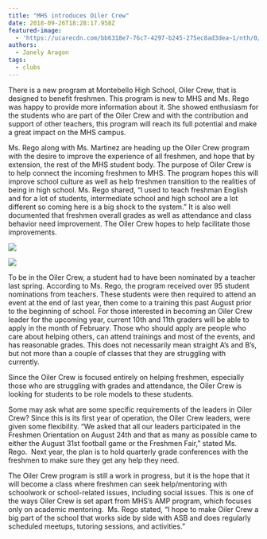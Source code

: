 ```yaml
---
title: "​MHS introduces Oiler Crew"
date: 2018-09-26T18:28:17.958Z
featured-image:
  - 'https://ucarecdn.com/bb6318e7-76c7-4297-b245-275ec8ad3dea~1/nth/0/'
authors:
  - Janely Aragon
tags:
  - clubs
---
```

There is a new program at Montebello High School, Oiler Crew, that is designed to benefit freshmen. This program is new to MHS and Ms. Rego was happy to provide more information about it. She showed enthusiasm for the students who are part of the Oiler Crew and with the contribution and support of other teachers, this program will reach its full potential and make a great impact on the MHS campus.

Ms. Rego along with Ms. Martinez are heading up the Oiler Crew program with the desire to improve the experience of all freshmen, and hope that by extension, the rest of the MHS student body. The purpose of Oiler Crew is to help connect the incoming freshmen to MHS. The program hopes this will improve school culture as well as help freshmen transition to the realities of being in high school. Ms. Rego shared, “I used to teach freshman English and for a lot of students, intermediate school and high school are a lot different so coming here is a big shock to the system.” It is also well documented that freshmen overall grades as well as attendance and class behavior need improvement. The Oiler Crew hopes to help facilitate those improvements.

![](https://ucarecdn.com/e2d623bb-25a5-49ca-bf09-4f86a026fa04~1/nth/0/)

![](https://ucarecdn.com/e4763ad6-87cc-44e8-95d2-714c903291c6~1/nth/0/)

To be in the Oiler Crew, a student had to have been nominated by a teacher last spring. According to Ms. Rego, the program received over 95 student nominations from teachers. These students were then required to attend an event at the end of last year, then come to a training this past August prior to the beginning of school. For those interested in becoming an Oiler Crew leader for the upcoming year, current 10th and 11th graders will be able to apply in the month of February. Those who should apply are people who care about helping others, can attend trainings and most of the events, and has reasonable grades. This does not necessarily mean straight A’s and B’s, but not more than a couple of classes that they are struggling with currently.

Since the Oiler Crew is focused entirely on helping freshmen, especially those who are struggling with grades and attendance, the Oiler Crew is looking for students to be role models to these students.

Some may ask what are some specific requirements of the leaders in Oiler Crew? Since this is its first year of operation, the Oiler Crew leaders, were given some flexibility. “We asked that all our leaders participated in the Freshmen Orientation on August 24th and that as many as possible came to either the August 31st football game or the Freshmen Fair,” stated Ms. Rego.  Next year, the plan is to hold quarterly grade conferences with the freshmen to make sure they get any help they need.

The Oiler Crew program is still a work in progress, but it is the hope that it will become a class where freshmen can seek help/mentoring with schoolwork or school-related issues, including social issues. This is one of the ways Oiler Crew is set apart from MHS’s AMP program, which focuses only on academic mentoring.  Ms. Rego stated, “I hope to make Oiler Crew a big part of the school that works side by side with ASB and does regularly scheduled meetups, tutoring sessions, and activities.”
